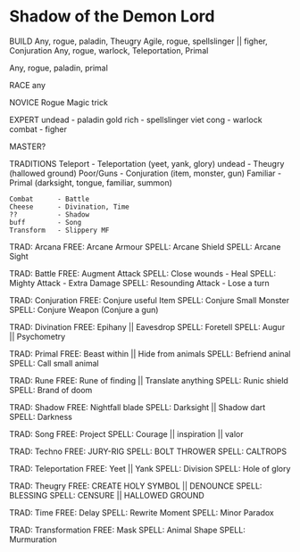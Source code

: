 # Shadow of the Demon Lord
BUILD
Any, rogue, paladin, Theugry
Agile, rogue, spellslinger || figher, Conjuration
Any, rogue, warlock, Teleportation, Primal

Any, rogue, paladin, primal

RACE
	any

NOVICE
	Rogue
	Magic trick

EXPERT
undead 		- paladin
gold rich	- spellslinger
viet cong	- warlock
combat		- figher

MASTER?

TRADITIONS
Teleport 	- Teleportation (yeet, yank, glory)
undead		- Theugry (hallowed ground)
Poor/Guns 	- Conjuration (item, monster, gun)
Familiar	- Primal (darksight, tongue, familiar, summon)

	Combat 		- Battle
	Cheese		- Divination, Time
	??			- Shadow
	buff		- Song
	Transform 	- Slippery MF



TRAD:	Arcana
	FREE:	Arcane Armour
	SPELL:	Arcane Shield
	SPELL:	Arcane Sight

TRAD:	Battle
	FREE:	Augment Attack
	SPELL:	Close wounds - Heal
	SPELL:	Mighty Attack - Extra Damage
	SPELL:	Resounding Attack - Lose a turn

TRAD:	Conjuration
	FREE:	Conjure useful Item
	SPELL:	Conjure Small Monster
	SPELL:	Conjure Weapon (Conjure a gun)

TRAD:	Divination
	FREE:	Epihany || Eavesdrop
	SPELL:	Foretell
	SPELL:	Augur || Psychometry

TRAD:	Primal
	FREE:	Beast within || Hide from animals
	SPELL:	Befriend aninal
	SPELL:	Call small animal

TRAD:	Rune
	FREE:	Rune of finding || Translate anything
	SPELL:	Runic shield
	SPELL:	Brand of doom

TRAD:	Shadow
	FREE:	Nightfall blade
	SPELL:	Darksight || Shadow dart
	SPELL:	Darkness

TRAD:	Song
	FREE:	Project
	SPELL:	Courage || inspiration || valor

TRAD:	Techno
	FREE:	JURY-RIG
	SPELL:	BOLT THROWER
	SPELL:	CALTROPS

TRAD:	Teleportation
	FREE:	Yeet || Yank
	SPELL:	Division
	SPELL:	Hole of glory

TRAD:	Theugry
	FREE:	CREATE HOLY SYMBOL || DENOUNCE
	SPELL:	BLESSING
	SPELL:	CENSURE || HALLOWED GROUND

TRAD:	Time
	FREE:	Delay
	SPELL:	Rewrite Moment
	SPELL:	Minor Paradox

TRAD:	Transformation
	FREE:	Mask
	SPELL:	Animal Shape
	SPELL:	Murmuration
